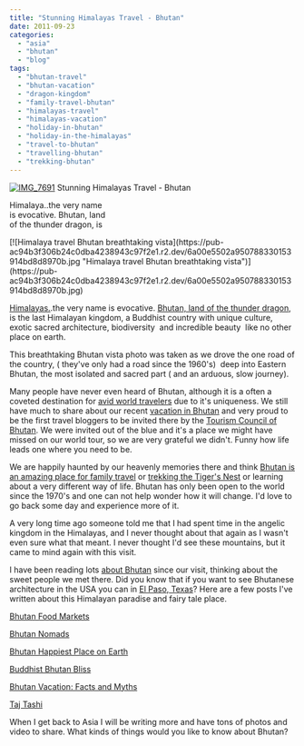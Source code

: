 ```yaml
---
title: "Stunning Himalayas Travel - Bhutan"
date: 2011-09-23
categories: 
  - "asia"
  - "bhutan"
  - "blog"
tags: 
  - "bhutan-travel"
  - "bhutan-vacation"
  - "dragon-kingdom"
  - "family-travel-bhutan"
  - "himalayas-travel"
  - "himalayas-vacation"
  - "holiday-in-bhutan"
  - "holiday-in-the-himalayas"
  - "travel-to-bhutan"
  - "travelling-bhutan"
  - "trekking-bhutan"
---
```


[![IMG_7691](https://pub-ac94b3f306b24c0dba4238943c97f2e1.r2.dev/6a00e5502a950788330154351f1bff970c.jpg "IMG_7691")](https://pub-ac94b3f306b24c0dba4238943c97f2e1.r2.dev/6a00e5502a950788330154351f1bff970c.jpg) Stunning Himalayas Travel - Bhutan

Himalaya..the very name  
is evocative. Bhutan, land  
of the thunder dragon, is

<!--more--> [![Himalaya travel Bhutan breathtaking vista](https://pub-ac94b3f306b24c0dba4238943c97f2e1.r2.dev/6a00e5502a950788330153914bd8d8970b.jpg "Himalaya travel Bhutan breathtaking vista")](https://pub-ac94b3f306b24c0dba4238943c97f2e1.r2.dev/6a00e5502a950788330153914bd8d8970b.jpg)  
  
[Himalayas.](http://en.wikipedia.org/wiki/Himalayas "Himalayas").the very name is evocative. [Bhutan, land of the thunder dragon](http://en.wikipedia.org/wiki/Bhutan "Bhutan land of the thunder dragon"), is the last Himalayan kingdom, a Buddhist country with unique culture, exotic sacred architecture, biodiversity  and incredible beauty  like no other place on earth.  
  
This breathtaking Bhutan vista photo was taken as we drove the one road of the country, ( they've only had a road since the 1960's)  deep into Eastern Bhutan, the most isolated and sacred part ( and an arduous, slow journey).  
  
Many people have never even heard of Bhutan, although it is a often a coveted destination for [avid world travelers](http://soultravelers3new.local/2008/06/how-to-do-exten.html "avid world travelers") due to it's uniqueness. We still have much to share about our recent [vacation in Bhutan](http://soultravelers3new.local/2011/05/travel-to-bhutan-.html "vacation in bhutan") and very proud to be the first travel bloggers to be invited there by the [Tourism Council of Bhutan](http://www.tourism.gov.bt/ "tourism council of Bhutan"). We were invited out of the blue and it's a place we might have missed on our world tour, so we are very grateful we didn't. Funny how life leads one where you need to be.  
  
We are happily haunted by our heavenly memories there and think [Bhutan is an amazing place for family travel](http://soultravelers3new.local/2011/05/family-vacation-in-bhutan.html "bhutan amazing place for family travel") or [trekking the Tiger's Nest](http://soultravelers3new.local/2011/07/tigers-nest-in-paro-bhutan.html "trekking the tigers nest, bhutan") or learning about a very different way of life. Bhutan has only been open to the world since the 1970's and one can not help wonder how it will change. I'd love to go back some day and experience more of it.  
  
A very long time ago someone told me that I had spent time in the angelic kingdom in the Himalayas, and I never thought about that again as I wasn't even sure what that meant. I never thought I'd see these mountains, but it came to mind again with this visit.  
  
I have been reading lots [about Bhutan](http://soultravelers3new.local/2011/05/bhutan-travel-mother-and-child-photo.html "about Bhutan") since our visit, thinking about the sweet people we met there. Did you know that if you want to see Bhutanese architecture in the USA you can in [El Paso, Texas](http://en.wikipedia.org/wiki/University_of_Texas_at_El_Paso "el paso texas")? Here are a few posts I've written about this Himalayan paradise and fairy tale place.  
  
[Bhutan Food Markets](http://soultravelers3new.local/2011/08/bhutan-food-markets.html "Bhutan food markets")  
  
[Bhutan Nomads](http://soultravelers3new.local/2011/06/family-travel-bhutan-nomads.html "Bhutan nomads")  
  
[Bhutan Happiest Place on Earth](http://soultravelers3new.local/2011/07/bhutan-happiest-place-on-earth--1.html "Bhutan happiest place on earth")  
  
[Buddhist Bhutan Bliss](http://soultravelers3new.local/2011/05/buddhist-bhutan-bliss.html "Bhutan Buddhist bliss")  
  
[Bhutan Vacation: Facts and Myths](http://soultravelers3new.local/2011/06/bhutan-vacation-facts-and-myths.html "Bhutan vacation facts and myths")  
  
[Taj Tashi](http://soultravelers3new.local/2011/07/taj-tashi-thimpu-bhutan-5-star-hotel-thrills.html "Taj Tashi Hotel Bhutan")  
  
When I get back to Asia I will be writing more and have tons of photos and video to share. What kinds of things would you like to know about Bhutan?
